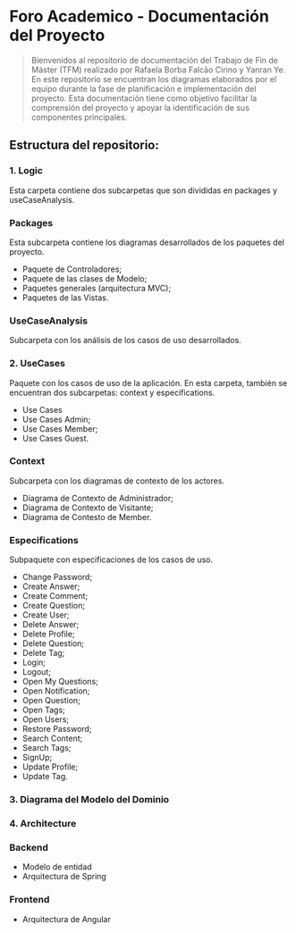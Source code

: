 # Foro Academico - Documentación del Proyecto

> Bienvenidos al repositorio de documentación del Trabajo de Fin de Máster (TFM) realizado por Rafaela Borba Falcão Cirino y Yanran Ye. En este repositorio se encuentran los diagramas elaborados por el equipo durante la fase de planificación e implementación del proyecto. Esta documentación tiene como objetivo facilitar la comprensión del proyecto y apoyar la identificación de sus componentes principales.

## Estructura del repositorio:

### 1. Logic
Esta carpeta contiene dos subcarpetas que son divididas en packages y useCaseAnalysis.

### Packages
Esta subcarpeta contiene los diagramas desarrollados de los paquetes del proyecto.
* Paquete de Controladores;
* Paquete de las clases de Modelo;
* Paquetes generales (arquitectura MVC);
* Paquetes de las Vistas.

### UseCaseAnalysis
Subcarpeta con los análisis de los casos de uso desarrollados.


### 2. UseCases
Paquete con los casos de uso de la aplicación. En esta carpeta, también se encuentran dos subcarpetas: context y especifications. 

* Use Cases
* Use Cases Admin;
* Use Cases Member;
* Use Cases Guest.

### Context
Subcarpeta con los diagramas de contexto de los actores.
* Diagrama de Contexto de Administrador;
* Diagrama de Contexto de Visitante;
* Diagrama de Contesto de Member.

### Especifications
Subpaquete con especificaciones de los casos de uso.
* Change Password;
* Create Answer;
* Create Comment;
* Create Question;
* Create User;
* Delete Answer;
* Delete Profile;
* Delete Question;
* Delete Tag;
* Login;
* Logout;
* Open My Questions;
* Open Notification;
* Open Question;
* Open Tags;
* Open Users;
* Restore Password;
* Search Content;
* Search Tags;
* SignUp;
* Update Profile;
* Update Tag.

### 3. Diagrama del Modelo del Dominio

### 4. Architecture

### Backend
* Modelo de entidad
* Arquitectura de Spring

### Frontend
* Arquitectura de Angular